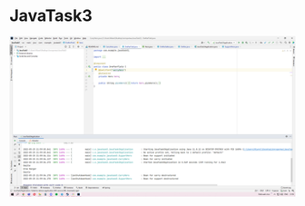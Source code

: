 # JavaTask3

![1](https://github.com/Miarel/JavaTask3/blob/main/Desktop%20Screenshot%202022.05.25%20-%2021.59.10.83.png)
